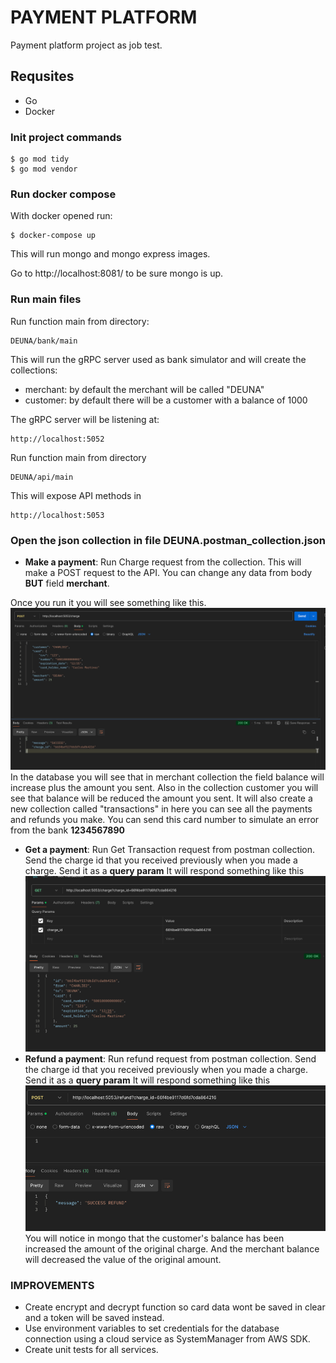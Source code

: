 # PAYMENT PLATFORM
Payment platform project as job test.

## Requsites
* Go
* Docker

### Init project commands

```shel
$ go mod tidy
$ go mod vendor
```

### Run docker compose
With docker opened run:

```shel
$ docker-compose up
```
This will run mongo and mongo express images.

Go to http://localhost:8081/ to be sure mongo is up.

### Run main files

Run function main from directory: 
```shel
DEUNA/bank/main
```
This will run the gRPC server used as bank simulator and will create the collections:
* merchant: by default the merchant will be called "DEUNA"
* customer: by default there will be a customer with a balance of 1000

The gRPC server will be listening at:
```shel
http://localhost:5052
```

Run function main from directory
```shel
DEUNA/api/main
```
This will expose API methods in
```shel
http://localhost:5053
```

### Open the json collection in file DEUNA.postman_collection.json

* **Make a payment**: Run Charge request from the collection. This will make a POST request to the API.
You can change any data from body **BUT** field **merchant**. 

Once you run it you will see something like this.
![img.png](make_charge.png)
In the database you will see that in merchant collection the field balance will increase plus the amount you sent. Also in the collection customer you will see that balance will be reduced the amount you sent. It will also create a new collection called "transactions" in here you can see all the payments and refunds you make.
You can send this card number to simulate an error from the bank **1234567890**


*  **Get a payment**: Run Get Transaction request from postman collection. Send the charge id that you received previously when you made a charge. Send it as a **query param**
It will respond something like this
![img.png](get_charge.png)
*  **Refund a payment**: Run refund request from postman collection. Send the charge id that you received previously when you made a charge. Send it as a **query param**
   It will respond something like this
   ![img.png](img.png)
You will notice in mongo that the customer's balance has been increased the amount of the original charge. And the merchant balance will decreased the value of the original amount.

### IMPROVEMENTS

* Create encrypt and decrypt function so card data wont be saved in clear and a token will be saved instead.
* Use environment variables to set credentials for the database connection using a cloud service as SystemManager from AWS SDK.
* Create unit tests for all services.